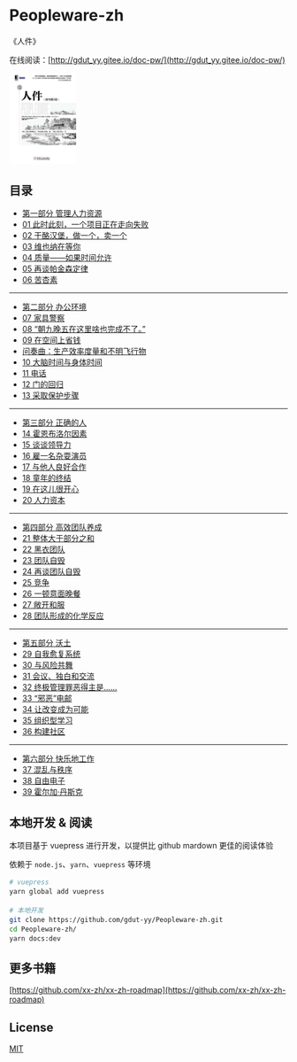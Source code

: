 # Peopleware-zh

《人件》

在线阅读：[http://gdut_yy.gitee.io/doc-pw/](http://gdut_yy.gitee.io/doc-pw/)

<img src="./docs/cover.png" width=24% />

## 目录

- [第一部分 管理人力资源](docs/part1.md)
- [01 此时此刻，一个项目正在走向失败](docs/ch1.md)
- [02 干酪汉堡，做一个，卖一个](docs/ch2.md)
- [03 维也纳在等你](docs/ch3.md)
- [04 质量——如果时间允许](docs/ch4.md)
- [05 再谈帕金森定律](docs/ch5.md)
- [06 苦杏素](docs/ch6.md)

---

- [第二部分 办公环境](docs/part2.md)
- [07 家具警察](docs/ch7.md)
- [08 “朝九晚五在这里啥也完成不了。”](docs/ch8.md)
- [09 在空间上省钱](docs/ch9.md)
- [问奏曲：生产效率度量和不明飞行物](docs/ch9b.md)
- [10 大脑时间与身体时间](docs/ch10.md)
- [11 电话](docs/ch11.md)
- [12 门的回归](docs/ch12.md)
- [13 采取保护步骤](docs/ch13.md)

---

- [第三部分 正确的人](docs/part3.md)
- [14 霍恩布洛尔因素](docs/ch14.md)
- [15 谈谈领导力](docs/ch15.md)
- [16 雇一名杂耍演员](docs/ch16.md)
- [17 与他人良好合作](docs/ch17.md)
- [18 童年的终结](docs/ch18.md)
- [19 在这儿很开心](docs/ch19.md)
- [20 人力资本](docs/ch20.md)

---

- [第四部分 高效团队养成](docs/part4.md)
- [21 整体大于部分之和](docs/ch21.md)
- [22 黑衣团队](docs/ch22.md)
- [23 团队自毁](docs/ch23.md)
- [24 再谈团队自毁](docs/ch24.md)
- [25 竞争](docs/ch25.md)
- [26 一顿意面晚餐](docs/ch26.md)
- [27 敞开和服](docs/ch27.md)
- [28 团队形成的化学反应](docs/ch28.md)

---

- [第五部分 沃土](docs/part5.md)
- [29 自我愈复系统](docs/ch29.md)
- [30 与风险共舞](docs/ch30.md)
- [31 会议、独白和交流](docs/ch31.md)
- [32 终极管理罪恶得主是……](docs/ch32.md)
- [33 “邪恶”电邮](docs/ch33.md)
- [34 让改变成为可能](docs/ch34.md)
- [35 组织型学习](docs/ch35.md)
- [36 构建社区](docs/ch36.md)

---

- [第六部分 快乐地工作](docs/part6.md)
- [37 混乱与秩序](docs/ch37.md)
- [38 自由电子](docs/ch38.md)
- [39 霍尔加·丹斯克](docs/ch39.md)

## 本地开发 & 阅读

本项目基于 vuepress 进行开发，以提供比 github mardown 更佳的阅读体验

依赖于 `node.js`、`yarn`、`vuepress` 等环境

```sh
# vuepress
yarn global add vuepress

# 本地开发
git clone https://github.com/gdut-yy/Peopleware-zh.git
cd Peopleware-zh/
yarn docs:dev
```

## 更多书籍

[https://github.com/xx-zh/xx-zh-roadmap](https://github.com/xx-zh/xx-zh-roadmap)

## License

[MIT](./LICENSE)
